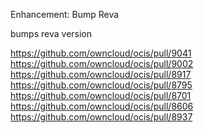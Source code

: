 Enhancement: Bump Reva

bumps reva version

https://github.com/owncloud/ocis/pull/9041
https://github.com/owncloud/ocis/pull/9002
https://github.com/owncloud/ocis/pull/8917
https://github.com/owncloud/ocis/pull/8795
https://github.com/owncloud/ocis/pull/8701
https://github.com/owncloud/ocis/pull/8606
https://github.com/owncloud/ocis/pull/8937
